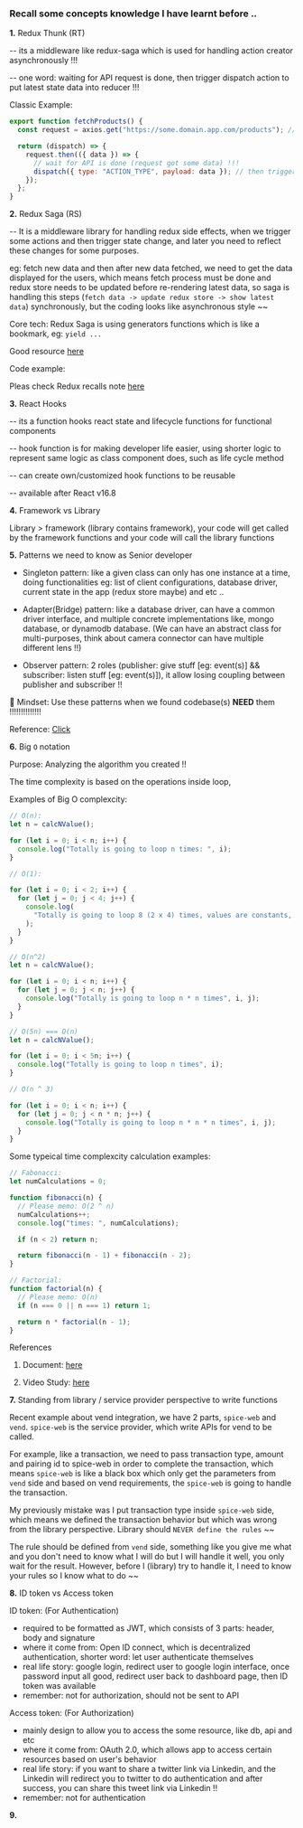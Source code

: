 ### Recall some concepts knowledge I have learnt before ..

<strong>1.</strong> Redux Thunk (RT)

-- its a middleware like redux-saga which is used for handling action creator asynchronously !!!

-- one word: waiting for API request is done, then trigger dispatch action to put latest state data into reducer !!!

Classic Example:

```js
export function fetchProducts() {
  const request = axios.get("https://some.domain.app.com/products"); // API call

  return (dispatch) => {
    request.then(({ data }) => {
      // wait for API is done (request got some data) !!!
      dispatch({ type: "ACTION_TYPE", payload: data }); // then trigger the dispatch action !!!
    });
  };
}
```

<strong>2.</strong> Redux Saga (RS)

-- It is a middleware library for handling redux side effects, when we trigger some actions and then trigger state change, and later you need to reflect these changes for some purposes.

eg: fetch new data and then after new data fetched, we need to get the data displayed for the users, which means fetch process must be done and redux store needs to be updated before re-rendering latest data, so saga is handling this steps (`fetch data -> update redux store -> show latest data`) synchronously, but the coding looks like asynchronous style ~~

Core tech: Redux Saga is using generators functions which is like a bookmark, eg: `yield ...`

Good resource <a href="https://flaviocopes.com/redux-saga/#:~:text=Redux%20Saga%20is%20a%20library,derives%20from%20this%20state%20change" target="_blank">here</a>

Code example:

Pleas check Redux recalls note <a href="https://dm-tipify.netlify.app/redux-tips.html" target="_blank">here</a>

<strong>3.</strong> React Hooks

-- its a function hooks react state and lifecycle functions for functional components

-- hook function is for making developer life easier, using shorter logic to represent same logic as class component does, such as life cycle method

-- can create own/customized hook functions to be reusable

-- available after React v16.8

<strong>4.</strong> Framework vs Library

Library > framework (library contains framework), your code will get called by the framework functions and your code will call the library functions

<strong>5.</strong> Patterns we need to know as Senior developer

- Singleton pattern: like a given class can only has one instance at a time, doing functionalities eg: list of client configurations, database driver, current state in the app (redux store maybe) and etc ..

- Adapter(Bridge) pattern: like a database driver, can have a common driver interface, and multiple concrete implementations like, mongo database, or dynamodb database. (We can have an abstract class for multi-purposes, think about camera connector can have multiple different lens !!)

- Observer pattern: 2 roles (publisher: give stuff [eg: event(s)] && subscriber: listen stuff [eg: event(s)]), it allow losing coupling between publisher and subscriber !!

🎏 Mindset: Use these patterns when we found codebase(s) <b>NEED</b> them !!!!!!!!!!!!!!

Reference: <a href="https://www.youtube.com/watch?v=FLmBqI3IKMA" target="_blank">Click</a>

<strong>6.</strong> Big `O` notation

Purpose: Analyzing the algorithm you created !!

The time complexity is based on the operations inside loop,

Examples of Big O complexcity:

```js
// O(n):
let n = calcNValue();

for (let i = 0; i < n; i++) {
  console.log("Totally is going to loop n times: ", i);
}

// O(1):

for (let i = 0; i < 2; i++) {
  for (let j = 0; j < 4; j++) {
    console.log(
      "Totally is going to loop 8 (2 x 4) times, values are constants, not like variable n"
    );
  }
}

// O(n^2)
let n = calcNValue();

for (let i = 0; i < n; i++) {
  for (let j = 0; j < n; j++) {
    console.log("Totally is going to loop n * n times", i, j);
  }
}

// O(5n) === O(n)
let n = calcNValue();

for (let i = 0; i < 5n; i++) {
  console.log("Totally is going to loop n times", i);
}

// O(n ^ 3)

for (let i = 0; i < n; i++) {
  for (let j = 0; j < n * n; j++) {
    console.log("Totally is going to loop n * n * n times", i, j);
  }
}
```

Some typeical time complexcity calculation examples:

```js
// Fabonacci:
let numCalculations = 0;

function fibonacci(n) {
  // Please memo: O(2 ^ n)
  numCalculations++;
  console.log("times: ", numCalculations);

  if (n < 2) return n;

  return fibonacci(n - 1) + fibonacci(n - 2);
}

// Factorial:
function factorial(n) {
  // Please memo: O(n)
  if (n === 0 || n === 1) return 1;

  return n * factorial(n - 1);
}
```

References

1. Document: <a href="https://web.stanford.edu/class/archive/cs/cs106b/cs106b.1176/handouts/midterm/5-BigO.pdf" target="_blank">here</a>

2. Video Study: <a href="https://www.youtube.com/watch?v=itn09C2ZB9Y" target="_blank">here</a>

<strong>7.</strong> Standing from library / service provider perspective to write functions

Recent example about vend integration, we have 2 parts, `spice-web` and `vend`. `spice-web` is the service provider, which write APIs for vend to be called.

For example, like a transaction, we need to pass transaction type, amount and pairing id to spice-web in order to complete the transaction, which means `spice-web` is like a black box which only get the parameters from `vend` side and based on vend requirements, the `spice-web` is going to handle the transaction.

My previously mistake was I put transaction type inside `spice-web` side, which means we defined the transaction behavior but which was wrong from the library perspective. Library should `NEVER define the rules` ~~

The rule should be defined from `vend` side, something like you give me what and you don't need to know what I will do but I will handle it well, you only wait for the result. However, before I (library) try to handle it, I need to know your rules so I know what to do ~~

<strong>8.</strong> ID token vs Access token

ID token: (For Authentication)

- required to be formatted as JWT, which consists of 3 parts: header, body and signature
- where it come from: Open ID connect, which is decentralized authentication, shorter word: let user authenticate themselves
- real life story: google login, redirect user to google login interface, once password input all good, redirect user back to dashboard page, then ID token was available
- remember: not for authorization, should not be sent to API

Access token: (For Authorization)

- mainly design to allow you to access the some resource, like db, api and etc
- where it come from: OAuth 2.0, which allows app to access certain resources based on user's behavior
- real life story: if you want to share a twitter link via Linkedin, and the Linkedin will redirect you to twitter to do authentication and after success, you can share this tweet link via Linkedin !!
- remember: not for authentication

<strong>9.</strong>
